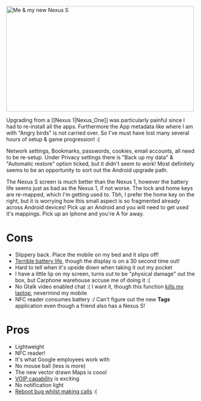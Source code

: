<a href="http://www.flickr.com/photos/hendry/5329299281/" title="Me &amp; my new Nexus S by Kai Hendry, on Flickr"><img src="http://farm6.static.flickr.com/5049/5329299281_5ec87c9f23.jpg" width="500" height="281" alt="Me &amp; my new Nexus S" /></a>

Upgrading from a [[Nexus 1|Nexus_One]] was particularly painful since I had to
re-install all the apps. Furthermore the App metadata like where I am with
"Angry birds" is not carried over. So I've must have lost many several hours of
setup & game progression! :(

Network settings, Bookmarks, passwords, cookies, email accounts, all need to be
re-setup. Under Privacy settings there is "Back up my data" & "Automatic
restore" option ticked, but it didn't seem to work! Most definitely seems to be
an opportunity to sort out the Android upgrade path.

The Nexus S screen is much better than the Nexus 1, however the battery life
seems just as bad as the Nexus 1, if not worse. The lock and home keys are
re-mapped, which I'm getting used to. Tbh, I prefer the home key on the right,
but it is worrying how this small aspect is so fragmented already across
Android devices! Pick up an Android and you will need to get used it's
mappings. Pick up an Iphone and you're A for away.

# Cons

* Slippery back. Place the mobile on my bed and it slips off!
* [Terrible battery life](http://www.flickr.com/photos/hendry/5326740066/), though the display is on a 30 second time out!
* Hard to tell when it's upside down when taking it out my pocket
* I have a little lip on my screen, turns out to be "physical damage" out the box, but Carphone warehouse accuse me of doing it :(
* No Gtalk video enabled chat :( I want it, though this function [kills my laptop](http://twitter.com/#!/kaihendry/status/20858521155272705), nevermind my mobile
* NFC reader consumes battery :/ Can't figure out the new **Tags** application even though a friend also has a Nexus S!

# Pros

* Lightweight
* NFC reader!
* It's what Google employees work with
* No mouse ball (less is more)
* The new vector drawn Maps is coool
* [VOIP capability](http://www.flickr.com/photos/hendry/5313161074/) is exciting
* No notification light
* [Reboot bug whilst making calls](http://goo.gl/viiZg) :(
